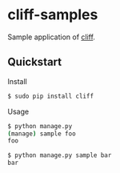 cliff-samples
=============

Sample application of [cliff](https://github.com/dreame/sunzi).

Quickstart
----------

Install

```bash
$ sudo pip install cliff
```

Usage

```bash
$ python manage.py
(manage) sample foo
foo
```

```bash
$ python manage.py sample bar
bar
```

